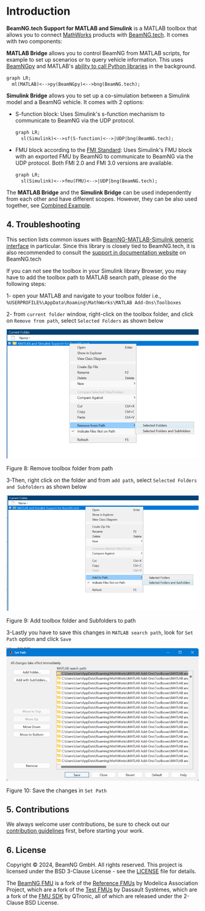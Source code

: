 # Introduction

**BeamNG.tech Support for MATLAB and Simulink** is a MATLAB toolbox that allows you to connect [MathWorks](https://www.mathworks.com/) products with [BeamNG.tech](https://beamng.tech/). It comes with two components:

**MATLAB Bridge** allows you to control BeamNG from MATLAB scripts, for example to set up scenarios or to query vehicle information. This uses [BeamNGpy](https://github.com/BeamNG/BeamNGpy) and MATLAB's [ability to call Python libraries](https://www.mathworks.com/products/matlab/matlab-and-python.html) in the background.

```{mermaid}
graph LR;
  ml(MATLAB)<-->py(BeamNGpy)<-->bng(BeamNG.tech);
```

**Simulink Bridge** allows you to set up a co-simulation between a Simulink model and a BeamNG vehicle. It comes with 2 options:

* S-function block: Uses Simulink's s-function mechanism to communicate to BeamNG via the UDP protocol.

  ```{mermaid}
  graph LR;
    sl(Simulink)<-->sf(S-function)<-->|UDP|bng(BeamNG.tech);
  ```

* FMU block according to the [FMI Standard](https://fmi-standard.org/): Uses Simulink's FMU block with an exported FMU by BeamNG to communicate to BeamNG via the UDP protocol. Both FMI 2.0 and FMI 3.0 versions are available.

  ```{mermaid}
  graph LR;
    sl(Simulink)<-->fmu(FMU)<-->|UDP|bng(BeamNG.tech);
  ```

The **MATLAB Bridge** and the **Simulink Bridge** can be used independently from each other and have different scopes. However, they can be also used together, see [Combined Example](combined.md).

## 4. Troubleshooting
<a name="troubleshooting"></a>

This section lists common issues with [BeamNG-MATLAB-Simulink generic interface](https://documentation.beamng.com/beamng_tech/matlab_and_simulink/) in particular. Since this
library is closely tied to BeamNG.tech, it is also recommended to consult the [support in documentation website](https://documentation.beamng.com/support/troubleshooter/#bng-adventure:/start/techstart) on BeamNG.tech



If you can not see the toolbox in your Simulink library Browser, you may have to add the toolbox path to MATLAB search path, please do the following steps:

1- open your MATLAB and navigate to your toolbox folder i.e., ```%USERPROFILE%\AppData\Roaming\MathWorks\MATLAB Add-Ons\Toolboxes```

2- from ```current folder``` window, right-click on the toolbox folder, and click on ```Remove from path```, select ```Selected Folders``` as shown below

![](media/remove_path.png)

Figure 8: Remove toolbox folder from path

3-Then, right click on the folder and from ```add path```, select ```Selected Folders and Subfolders``` as shown below

  ![](media/add_path.png)

Figure 9: Add toolbox folder and Subfolders to path

3-Lastly you have to save this changes in ```MATLAB search path```, look for ```Set Path``` option and click ```Save```

   ![](media/set_path.png)

Figure 10: Save the changes in ```Set Path```


<a name="Contributions"></a>

## 5. Contributions


We always welcome user contributions, be sure to check out our [contribution guidelines](contributing.rst) first, before starting your work.


<a name="license"></a>

## 6. License

Copyright &copy; 2024, BeamNG GmbH.
All rights reserved.
This project is licensed under the BSD 3-Clause License - see the [LICENSE](license.rst) file for details.

The [BeamNG FMU](fmi.md) is a fork of the [Reference FMUs](https://github.com/modelica/Reference-FMUs) by Modelica Association Project, which are a fork of the [Test FMUs](https://github.com/CATIA-Systems/Test-FMUs) by Dassault Syst&egrave;mes, which are a fork of the [FMU SDK](https://github.com/qtronic/fmusdk) by QTronic, all of which are released under the 2-Clause BSD License.
